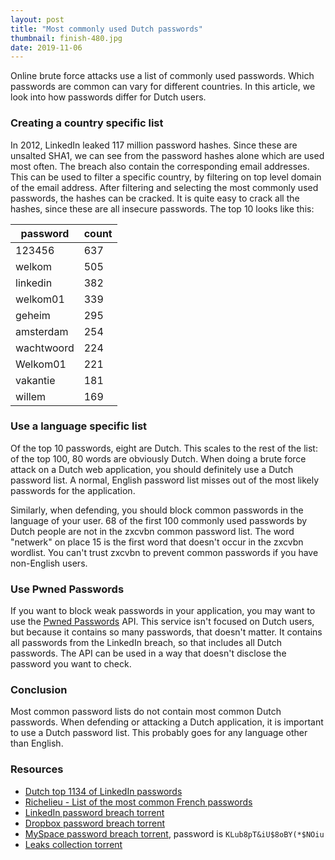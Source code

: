 ```yaml
---
layout: post
title: "Most commonly used Dutch passwords"
thumbnail: finish-480.jpg
date: 2019-11-06
---
```


Online brute force attacks use a list of commonly used passwords. Which passwords are common can vary for different countries. In this article, we look into how passwords differ for Dutch users.

<!-- photo source: https://commons.wikimedia.org/wiki/File:Stage_2_finish,_Tour_de_France_1966_(cropped).jpg -->

### Creating a country specific list

In 2012, LinkedIn leaked 117 million password hashes. Since these are unsalted SHA1, we can see from the password hashes alone which are used most often. The breach also contain the corresponding email addresses. This can be used to filter a specific country, by filtering on top level domain of the email address. After filtering and selecting the most commonly used passwords, the hashes can be cracked. It is quite easy to crack all the hashes, since these are all insecure passwords. The top 10 looks like this:

| password   | count |
|------------|-------|
| 123456     | 637   |
| welkom     | 505   |
| linkedin   | 382   |
| welkom01   | 339   |
| geheim     | 295   |
| amsterdam  | 254   |
| wachtwoord | 224   |
| Welkom01   | 221   |
| vakantie   | 181   |
| willem     | 169   |

### Use a language specific list

Of the top 10 passwords, eight are Dutch. This scales to the rest of the list: of the top 100, 80 words are obviously Dutch. When doing a brute force attack on a Dutch web application, you should definitely use a Dutch password list. A normal, English password list misses out of the most likely passwords for the application.

Similarly, when defending, you should block common passwords in the language of your user. 68 of the first 100 commonly used passwords by Dutch people are not in the zxcvbn common password list. The word "netwerk" on place 15 is the first word that doesn't occur in the zxcvbn wordlist. You can't trust zxcvbn to prevent common passwords if you have non-English users. 

### Use Pwned Passwords

If you want to block weak passwords in your application, you may want to use the [Pwned Passwords](https://haveibeenpwned.com/Passwords) API. This service isn't focused on Dutch users, but because it contains so many passwords, that doesn't matter. It contains all passwords from the LinkedIn breach, so that includes all Dutch passwords. The API can be used in a way that doesn't disclose the password you want to check.

### Conclusion

Most common password lists do not contain most common Dutch passwords. When defending or attacking a Dutch application, it is important to use a Dutch password list. This probably goes for any language other than English.

### Resources

* [Dutch top 1134 of LinkedIn passwords](/wordlists/linkedin-dutch-top-1134.txt)
* [Richelieu - List of the most common French passwords](https://github.com/tarraschk/richelieu)
* [LinkedIn password breach torrent](magnet:?xt=urn:btih:07e8619ccd43aba5208ab8f66204ebf6c4c58838&dn=LinkedIn.rar)
* [Dropbox password breach torrent](magnet:?xt=urn:btih:e1a1e35e65454a08cde363cb5ee42fa56841a0e7&dn=dropbox.zip)
* [MySpace password breach torrent](magnet:?xt=urn:btih:17e6fc94dae0a3168301012c290a53a2bd314a28&dn=Myspace.com.rar), password is `KLub8pT&iU$8oBY(*$NOiu`
* [Leaks collection torrent](magnet:?xt=urn:btih:85f39f1d94917d61277725e7da85d8177a5c12eb&dn=leaks)
